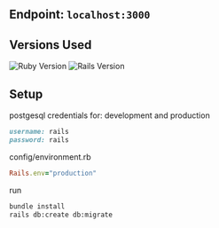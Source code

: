## Endpoint: `localhost:3000`

## Versions Used

![Ruby Version](https://img.shields.io/badge/Ruby-2.7.2-red)
![Rails Version](https://img.shields.io/badge/Rails-7.0.2-red)

## Setup

postgesql credentials for: development and production
```ruby
username: rails
password: rails
```

config/environment.rb
```ruby
Rails.env="production"
```

run
```bash
bundle install
rails db:create db:migrate
```

